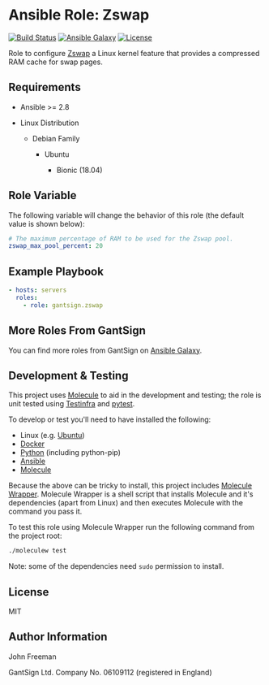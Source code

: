 Ansible Role: Zswap
===================

[![Build Status](https://travis-ci.com/gantsign/ansible_role_zswap.svg?branch=master)](https://travis-ci.com/gantsign/ansible_role_zswap)
[![Ansible Galaxy](https://img.shields.io/badge/ansible--galaxy-gantsign.zswap-blue.svg)](https://galaxy.ansible.com/gantsign/zswap)
[![License](https://img.shields.io/badge/license-MIT-blue.svg)](https://raw.githubusercontent.com/gantsign/ansible_role_zswap/master/LICENSE)

Role to configure
[Zswap](https://www.kernel.org/doc/Documentation/vm/zswap.txt) a Linux kernel
feature that provides a compressed RAM cache for swap pages.

Requirements
------------

* Ansible >= 2.8

* Linux Distribution

    * Debian Family

        * Ubuntu

            * Bionic (18.04)

Role Variable
-------------

The following variable will change the behavior of this role (the default value
is shown below):

```yaml
# The maximum percentage of RAM to be used for the Zswap pool.
zswap_max_pool_percent: 20
```

Example Playbook
----------------

```yaml
- hosts: servers
  roles:
    - role: gantsign.zswap
```

More Roles From GantSign
------------------------

You can find more roles from GantSign on
[Ansible Galaxy](https://galaxy.ansible.com/gantsign).

Development & Testing
---------------------

This project uses [Molecule](http://molecule.readthedocs.io/) to aid in the
development and testing; the role is unit tested using
[Testinfra](http://testinfra.readthedocs.io/) and
[pytest](http://docs.pytest.org/).

To develop or test you'll need to have installed the following:

* Linux (e.g. [Ubuntu](http://www.ubuntu.com/))
* [Docker](https://www.docker.com/)
* [Python](https://www.python.org/) (including python-pip)
* [Ansible](https://www.ansible.com/)
* [Molecule](http://molecule.readthedocs.io/)

Because the above can be tricky to install, this project includes
[Molecule Wrapper](https://github.com/gantsign/molecule-wrapper). Molecule
Wrapper is a shell script that installs Molecule and it's dependencies (apart
from Linux) and then executes Molecule with the command you pass it.

To test this role using Molecule Wrapper run the following command from the
project root:

```bash
./moleculew test
```

Note: some of the dependencies need `sudo` permission to install.

License
-------

MIT

Author Information
------------------

John Freeman

GantSign Ltd.
Company No. 06109112 (registered in England)
